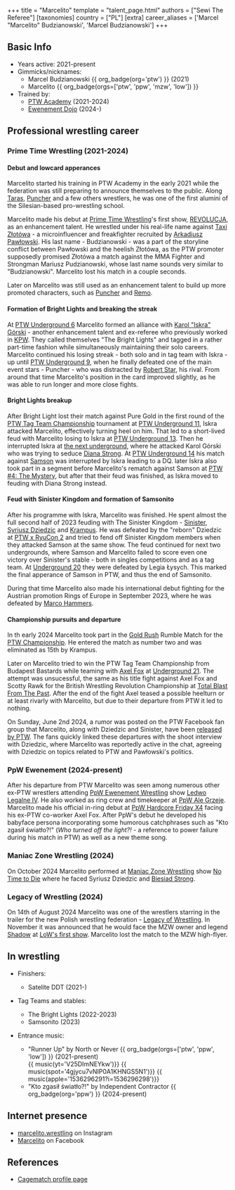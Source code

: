 +++
title = "Marcelito"
template = "talent_page.html"
authors = ["Sewi The Referee"]
[taxonomies]
country = ["PL"]
[extra]
career_aliases = ['Marcel "Marcelito" Budzianowski', 'Marcel Budzianowski']
+++

## Basic Info

* Years active: 2021-present
* Gimmicks/nicknames:
  - Marcel Budzianowski {{ org_badge(org='ptw') }} (2021)
  - Marcelito {{ org_badge(orgs=['ptw', 'ppw', 'mzw', 'low']) }}
* Trained by:
  - [PTW Academy](@/o/ptw-academy.md) (2021-2024)
  - [Ewenement Dojo](@/o/ewenement-dojo.md) (2024-)
 
## Professional wrestling career

### Prime Time Wrestling (2021-2024)

#### Debut and lowcard apperances

Marcelito started his training in PTW Academy in the early 2021 while the federation was still preparing to announce themselves to the public. Along [Taras](@/w/taras.md), [Puncher](@/w/puncher.md) and a few others wrestlers, he was one of the first alumini of the Silesian-based pro-wrestling school. 

Marcelito made his debut at [Prime Time Wrestling](@/o/ptw.md)'s first show, [REVOLUCJA](@/e/ptw/2021-10-09-ptw-1-revolucja.md), as an enhancement talent. He wrestled under his real-life name against [Taxi Złotówa](@/w/taxi-zlotowa.md) - a microinfluencer and freakfighter recruited by [Arkadiusz Pawłowski](@/w/pan-pawlowski.md). His last name - Budzianowski - was a part of the storyline conflict between Pawłowski and the heelish Złotówa, as the PTW promoter supposedly promised Złotówa a match against the MMA Fighter and Strongman Mariusz Pudzianowski, whose last name sounds very similar to "Budzianowski". Marcelito lost his match in a couple seconds.

Later on Marcelito was still used as an enhancement talent to build up more promoted characters, such as [Puncher](@/w/puncher.md) and [Remo](@/w/remo.md). 

#### Formation of Bright Lights and breaking the streak

At [PTW Underground 6](@/e/ptw/2022-06-26-ptw-underground-6.md) Marcelito formed an alliance with [Karol "Iskra" Górski](@/w/iskra.md) - another enhancement talent and ex-referee who previously worked in [KPW](@/o/kpw.md). They called themselves "The Bright Lights" and tagged in a rather part-time fashion while simultaneously maintaining their solo careers. Marcelito continued his losing streak - both solo and in tag team with Iskra - up until [PTW Underground 9](/e/ptw/2022-10-30-ptw-underground-9.md), when he finally defeated one of the main event stars - Puncher - who was distracted by [Robert Star](@/w/robert-star.md), his rival. From around that time Marcelito's position in the card improved slightly, as he was able to run longer and more close fights. 

#### Bright Lights breakup

After Bright Light lost their match against Pure Gold in the first round of the [PTW Tag Team Championship](@/c/ptw-tag-team-championship.md) tournament at [PTW Underground 11](@/e/ptw/2023-01-29-ptw-underground-11.md), Iskra attacked Marcelito, effectively turning heel on him. That led to a short-lived feud with Marcelito losing to Iskra at [PTW Underground 13](@/e/ptw/2023-03-26-ptw-underground-13.md). Then he interrupted Iskra at [the next underground](@/e/ptw/2023-04-23-ptw-underground-14.md), where he attacked Karol Górski who was trying to seduce [Diana Strong](@/w/diana-strong.md). At [PTW Underground 14](@/e/ptw/2023-04-23-ptw-underground-14.md) his match against [Samson](@/w/samson.md) was interrupted by Iskra leading to a DQ. later Iskra also took part in a segment before Marcelito's rematch against Samson at [PTW #4: The Mystery](@/e/ptw/2023-06-25-ptw-4-mystery.md), but after that their feud was finished, as Iskra moved to feuding with Diana Strong instead.

#### Feud with Sinister Kingdom and formation of Samsonito

After his programme with Iskra, Marcelito was finished. He spent almost the full second half of 2023 feuding with The Sinister Kingdom - [Sinister](@/w/sinister.md), [Syriusz Dziedzic](@/w/dziedzic.md) and [Krampus](@/w/krampus.md). He was defeated by the "reborn" Dziedzic at [PTW x RyuCon 2](@/e/ptw/2023-07-16-ptw-x-ryucon.md) and tried to fend off Sinister Kingdom members when they attacked Samson at the same show. The feud continued for next two undergrounds, where Samson and Marcelito failed to score even one victory over Sinister's stable - both in singles competitions and as a tag team. At [Underground 20](@/e/ptw/2023-12-10-ptw-underground-20.md) they were defeated by Legia Łysych. This marked the final apperance of Samson in PTW, and thus the end of Samsonito. 

During that time Marcelito also made his international debut fighting for the Austrian promotion Rings of Europe in September 2023, where he was defeated by [Marco Hammers](@/w/marco-hammers.md).

#### Championship pursuits and departure

In th early 2024 Marcelito took part in the [Gold Rush](@/e/ptw/2024-02-03-ptw-5-gold-rush.md) Rumble Match for the [PTW Championship](@/c/ptw-championship.md). He entered the match as number two and was eliminated as 15th by Krampus. 

Later on Marcelito tried to win the PTW Tag Team Championship from Budapest Bastards while teaming with [Axel Fox](@/w/axel-fox.md) at [Underground 21](@/e/ptw/2024-04-13-ptw-underground-21.md). The attempt was unsucessful, the same as his title fight against Axel Fox and Scotty Rawk for the British Wrestling Revolution Championship at [Total Blast From The Past](@/e/ptw/2024-05-11-ptw-6.md). After the end of the fight Axel teased a possible heelturn or at least rivarly with Marcelito, but due to their departure from PTW it led to nothing.

On Sunday, June 2nd 2024, a rumor was posted on the PTW Facebook fan group that Marcelito, along with Dziedzic and Sinister, have been [released by PTW](@/a/ptw-exits.md). The fans quickly linked these departures with the shoot interview with Dziedzic, where Marcelito was reportedly active in the chat, agreeing with Dziedzic on topics related to PTW and Pawłowski's politics. 

### PpW Ewenement (2024-present)

After his departure from PTW Marcelito was seen among numerous other ex-PTW wrestlers attending [PpW Ewenement Wrestling](@/o/ppw.md) show [Ledwo Legalne IV](@/e/ppw/2024-06-08-ppw-ledwo-legalne-4.md). He also worked as ring crew and timekeeper at [PpW Ale Grzeje](@/e/ppw/2024-07-13-ppw-ale-grzeje.md).
Marcelito made his official in-ring debut at [PpW Hardcore Friday X4](@/e/ppw/2024-08-23-ppw-hardcore-friday-x4.md) facing his ex-PTW co-worker Axel Fox. After PpW's debut he developed his babyface persona incorporating some humorous catchphrases such as "Kto zgasił światło?!" (_Who turned off the light?!_ - a reference to power failure during his match in PTW) as well as a new theme song. 

### Maniac Zone Wrestling (2024)

On October 2024 Marcelito performed at [Maniac Zone Wrestling](@/o/mzw.md) show [No Time to Die](@/e/mzw/2024-10-12-mzw-no-time-to-die.md) where he faced Syriusz Dziedzic and [Biesiad Strong](@/w/biesiad.md). 

### Legacy of Wrestling (2024)

On 14th of August 2024 Marcelito was one of the wrestlers starring in the trailer for the new Polish wrestling federation - [Legacy of Wrestling](@/o/low.md). In November it was announced that he would face the MZW owner and legend [Shadow](@/w/shadow.md) at [LoW's first show](@/e/low/2024-12-01-low-1.md). Marcelito lost the match to the MZW high-flyer.

## In wrestling

* Finishers:
  - Satelite DDT (2021-)
 
* Tag Teams and stables:
  - The Bright Lights (2022-2023)
  - Samsonito (2023)

* Entrance music:
  - "Runner Up" by North or Never
     {{ org_badge(orgs=['ptw', 'ppw', 'low']) }} (2021-present) <br>
 {{ music(yt='V25DImNEYkw')}}
 {{ music(spot='4gjycu7vNIP0A1KHNGS5N1')}}
 {{ music(apple='1536296291?i=1536296298')}}
  - "Kto zgasił światło?!" by Independent Contractor
 {{ org_badge(org='ppw') }} (2024-present) <br>  

## Internet presence

* [marcelito.wrestling](https://www.instagram.com/marcelito.wrestling/) on Instagram
* [Marcelito](https://www.facebook.com/marcelito.wrestler) on Facebook

## References

* [Cagematch profile page](https://www.cagematch.net/?id=2&nr=27414)
